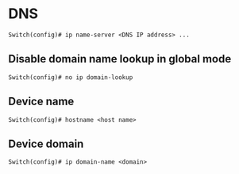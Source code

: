 # DNS

```
Switch(config)# ip name-server <DNS IP address> ...
```

## Disable domain name lookup in global mode

```
Switch(config)# no ip domain-lookup
```

## Device name

```
Switch(config)# hostname <host name>
```

## Device domain

```
Switch(config)# ip domain-name <domain>
```
